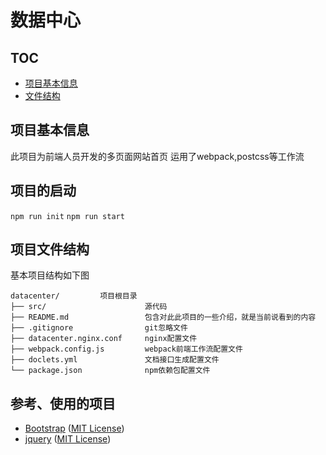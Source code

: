 # 数据中心

## TOC
- [项目基本信息](#base_info)
- [文件结构](#project_structure)



## <a name="base_info"></a>项目基本信息
此项目为前端人员开发的多页面网站首页
运用了webpack,postcss等工作流


## 项目的启动
`npm run init`
`npm run start`

## <a name="project_structure"></a>项目文件结构
基本项目结构如下图

```asciidoc
datacenter/         项目根目录
├── src/                      源代码
├── README.md				  包含对此此项目的一些介绍，就是当前说看到的内容
├── .gitignore  		      git忽略文件
├── datacenter.nginx.conf     nginx配置文件
├── webpack.config.js  		  webpack前端工作流配置文件
├── doclets.yml  		      文档接口生成配置文件
└── package.json 		      npm依赖包配置文件
```

## 参考、使用的项目

* [Bootstrap](https://github.com/twbs/bootstrap) ([MIT License](https://github.com/twbs/bootstrap/blob/master/LICENSE))
* [jquery](http://jquery.com) ([MIT License](https://github.com/jquery/jquery/blob/master/LICENSE.txt))
